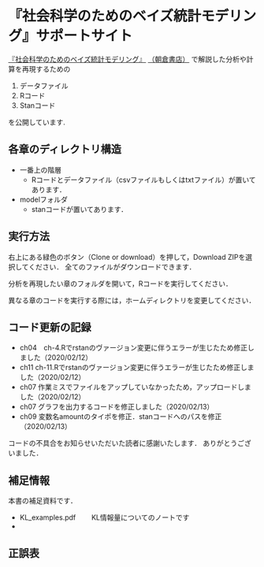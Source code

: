 # 『社会科学のためのベイズ統計モデリング』サポートサイト

[『社会科学のためのベイズ統計モデリング』](https://www.amazon.co.jp/dp/4254128428/)
[（朝倉書店）](http://www.asakura.co.jp/books/isbn/978-4-254-12842-0/)
で解説した分析や計算を再現するための

1. データファイル
2. Rコード
3. Stanコード

を公開しています.

## 各章のディレクトリ構造

- 一番上の階層
  - Rコードとデータファイル（csvファイルもしくはtxtファイル）が置いてあります．
- modelフォルダ
  - stanコードが置いてあります．

## 実行方法

右上にある緑色のボタン（Clone or download）を押して，Download ZIPを選択してください．
全てのファイルがダウンロードできます．

分析を再現したい章のフォルダを開いて，Rコードを実行してください．

異なる章のコードを実行する際には，ホームディレクトリを変更してください．

## コード更新の記録

- ch04　ch-4.Rでrstanのヴァージョン変更に伴うエラーが生じたため修正しました（2020/02/12）
- ch11 ch-11.Rでrstanのヴァージョン変更に伴うエラーが生じたため修正しました（2020/02/12）
- ch07 作業ミスでファイルをアップしていなかったため，アップロードしました（2020/02/12）
- ch07 グラフを出力するコードを修正しました（2020/02/13）
- ch09 変数名amountのタイポを修正．stanコードへのパスを修正（2020/02/13）

コードの不具合をお知らせいただいた読者に感謝いたします．
ありがとうございました．

## 補足情報

本書の補足資料です．
- KL_examples.pdf 　　KL情報量についてのノートです
- 



## 正誤表

